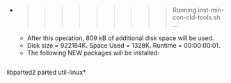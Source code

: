 * >>>>>>>>> Running inst-min-con-cld-tools.sh ...
  * After this operation, 809 kB of additional disk space will be used.
  * Disk size = 922164K. Space Used = 1328K. Runtime = 00:00:00:01.
  * The following NEW packages will be installed:
  ```bash
libparted2 parted util-linux*
  ```
